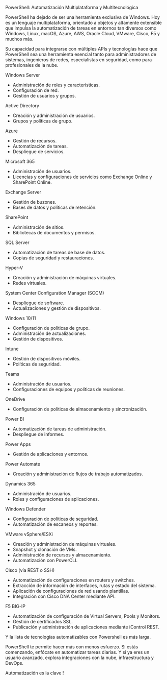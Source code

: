 PowerShell: Automatización Multiplataforma y Multitecnológica

PowerShell ha dejado de ser una herramienta exclusiva de Windows. Hoy es un lenguaje multiplataforma, orientado a objetos y altamente extensible que impulsa la automatización de tareas en entornos tan diversos como Windows, Linux, macOS, Azure, AWS, Oracle Cloud, VMware, Cisco, F5 y muchos más.

Su capacidad para integrarse con múltiples APIs y tecnologías hace que PowerShell sea una herramienta esencial tanto para administradores de sistemas, ingenieros de redes, especialistas en seguridad, como para profesionales de la nube.

Windows Server

* Administración de roles y características.
* Configuración de red.
* Gestión de usuarios y grupos.

Active Directory

* Creación y administración de usuarios.
* Grupos y políticas de grupo.

Azure

* Gestión de recursos.
* Automatización de tareas.
* Despliegue de servicios.

Microsoft 365

* Administración de usuarios.
* Licencias y configuraciones de servicios como Exchange Online y SharePoint Online.

Exchange Server

* Gestión de buzones.
* Bases de datos y políticas de retención.

SharePoint

* Administración de sitios.
* Bibliotecas de documentos y permisos.

SQL Server

* Automatización de tareas de base de datos.
* Copias de seguridad y restauraciones.

Hyper-V

* Creación y administración de máquinas virtuales.
* Redes virtuales.

System Center Configuration Manager (SCCM)

* Despliegue de software.
* Actualizaciones y gestión de dispositivos.

Windows 10/11

* Configuración de políticas de grupo.
* Administración de actualizaciones.
* Gestión de dispositivos.

Intune

* Gestión de dispositivos móviles.
* Políticas de seguridad.

Teams

* Administración de usuarios.
* Configuraciones de equipos y políticas de reuniones.

OneDrive

* Configuración de políticas de almacenamiento y sincronización.

Power BI

* Automatización de tareas de administración.
* Despliegue de informes.

Power Apps

* Gestión de aplicaciones y entornos.

Power Automate

* Creación y administración de flujos de trabajo automatizados.

Dynamics 365

* Administración de usuarios.
* Roles y configuraciones de aplicaciones.

Windows Defender

* Configuración de políticas de seguridad.
* Automatización de escaneos y reportes.

VMware vSphere/ESXi

* Creación y administración de máquinas virtuales.
* Snapshot y clonación de VMs.
* Administración de recursos y almacenamiento.
* Automatización con PowerCLI.

Cisco (vía REST o SSH)

* Automatización de configuraciones en routers y switches.
* Extracción de información de interfaces, rutas y estado del sistema.
* Aplicación de configuraciones de red usando plantillas.
* Integración con Cisco DNA Center mediante API.

F5 BIG-IP

* Automatización de configuración de Virtual Servers, Pools y Monitors.
* Gestión de certificados SSL.
* Publicación y administración de aplicaciones mediante iControl REST.

Y la lista de tecnologías automatizables con Powershell es más larga.

PowerShell te permite hacer más con menos esfuerzo. Si estás comenzando, enfócate en automatizar tareas diarias. Y si ya eres un usuario avanzado, explora integraciones con la nube, infraestructura y DevOps. 

Automatización es la clave !
